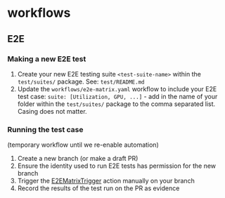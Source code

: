 # workflows

## E2E

### Making a new E2E test

1. Create your new E2E testing suite `<test-suite-name>` within the `test/suites/` package. See: `test/README.md`
2. Update the `workflows/e2e-matrix.yaml` workflow to include your E2E test case: `suite: [Utilization, GPU, ...]` - add in the name of your folder within the `test/suites/` package to the comma separated list. Casing does not matter.

### Running the test case

(temporary workflow until we re-enable automation)

1. Create a new branch (or make a draft PR)
2. Ensure the identity used to run E2E tests has permission for the new branch
3. Trigger the [E2EMatrixTrigger](https://github.com/Azure/karpenter-provider-azure/actions/workflows/e2e-matrix-trigger.yaml) action manually on your branch
4. Record the results of the test run on the PR as evidence
